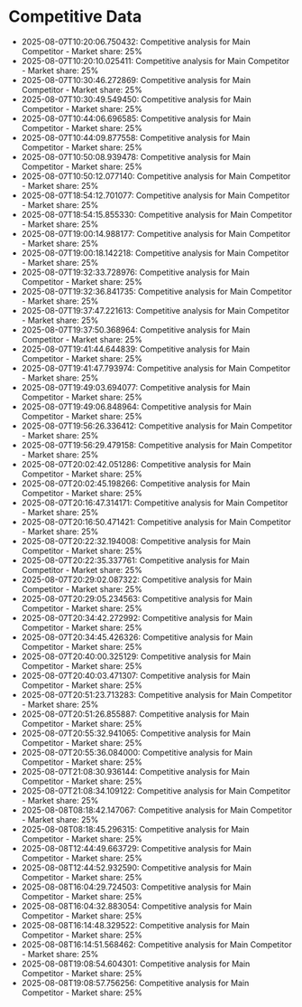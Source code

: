 # Competitive Data

- 2025-08-07T10:20:06.750432: Competitive analysis for Main Competitor - Market share: 25%
- 2025-08-07T10:20:10.025411: Competitive analysis for Main Competitor - Market share: 25%
- 2025-08-07T10:30:46.272869: Competitive analysis for Main Competitor - Market share: 25%
- 2025-08-07T10:30:49.549450: Competitive analysis for Main Competitor - Market share: 25%
- 2025-08-07T10:44:06.696585: Competitive analysis for Main Competitor - Market share: 25%
- 2025-08-07T10:44:09.877558: Competitive analysis for Main Competitor - Market share: 25%
- 2025-08-07T10:50:08.939478: Competitive analysis for Main Competitor - Market share: 25%
- 2025-08-07T10:50:12.077140: Competitive analysis for Main Competitor - Market share: 25%
- 2025-08-07T18:54:12.701077: Competitive analysis for Main Competitor - Market share: 25%
- 2025-08-07T18:54:15.855330: Competitive analysis for Main Competitor - Market share: 25%
- 2025-08-07T19:00:14.988177: Competitive analysis for Main Competitor - Market share: 25%
- 2025-08-07T19:00:18.142218: Competitive analysis for Main Competitor - Market share: 25%
- 2025-08-07T19:32:33.728976: Competitive analysis for Main Competitor - Market share: 25%
- 2025-08-07T19:32:36.841735: Competitive analysis for Main Competitor - Market share: 25%
- 2025-08-07T19:37:47.221613: Competitive analysis for Main Competitor - Market share: 25%
- 2025-08-07T19:37:50.368964: Competitive analysis for Main Competitor - Market share: 25%
- 2025-08-07T19:41:44.644839: Competitive analysis for Main Competitor - Market share: 25%
- 2025-08-07T19:41:47.793974: Competitive analysis for Main Competitor - Market share: 25%
- 2025-08-07T19:49:03.694077: Competitive analysis for Main Competitor - Market share: 25%
- 2025-08-07T19:49:06.848964: Competitive analysis for Main Competitor - Market share: 25%
- 2025-08-07T19:56:26.336412: Competitive analysis for Main Competitor - Market share: 25%
- 2025-08-07T19:56:29.479158: Competitive analysis for Main Competitor - Market share: 25%
- 2025-08-07T20:02:42.051286: Competitive analysis for Main Competitor - Market share: 25%
- 2025-08-07T20:02:45.198266: Competitive analysis for Main Competitor - Market share: 25%
- 2025-08-07T20:16:47.314171: Competitive analysis for Main Competitor - Market share: 25%
- 2025-08-07T20:16:50.471421: Competitive analysis for Main Competitor - Market share: 25%
- 2025-08-07T20:22:32.194008: Competitive analysis for Main Competitor - Market share: 25%
- 2025-08-07T20:22:35.337761: Competitive analysis for Main Competitor - Market share: 25%
- 2025-08-07T20:29:02.087322: Competitive analysis for Main Competitor - Market share: 25%
- 2025-08-07T20:29:05.234563: Competitive analysis for Main Competitor - Market share: 25%
- 2025-08-07T20:34:42.272992: Competitive analysis for Main Competitor - Market share: 25%
- 2025-08-07T20:34:45.426326: Competitive analysis for Main Competitor - Market share: 25%
- 2025-08-07T20:40:00.325129: Competitive analysis for Main Competitor - Market share: 25%
- 2025-08-07T20:40:03.471307: Competitive analysis for Main Competitor - Market share: 25%
- 2025-08-07T20:51:23.713283: Competitive analysis for Main Competitor - Market share: 25%
- 2025-08-07T20:51:26.855887: Competitive analysis for Main Competitor - Market share: 25%
- 2025-08-07T20:55:32.941065: Competitive analysis for Main Competitor - Market share: 25%
- 2025-08-07T20:55:36.084000: Competitive analysis for Main Competitor - Market share: 25%
- 2025-08-07T21:08:30.936144: Competitive analysis for Main Competitor - Market share: 25%
- 2025-08-07T21:08:34.109122: Competitive analysis for Main Competitor - Market share: 25%
- 2025-08-08T08:18:42.147067: Competitive analysis for Main Competitor - Market share: 25%
- 2025-08-08T08:18:45.296315: Competitive analysis for Main Competitor - Market share: 25%
- 2025-08-08T12:44:49.663729: Competitive analysis for Main Competitor - Market share: 25%
- 2025-08-08T12:44:52.932590: Competitive analysis for Main Competitor - Market share: 25%
- 2025-08-08T16:04:29.724503: Competitive analysis for Main Competitor - Market share: 25%
- 2025-08-08T16:04:32.883054: Competitive analysis for Main Competitor - Market share: 25%
- 2025-08-08T16:14:48.329522: Competitive analysis for Main Competitor - Market share: 25%
- 2025-08-08T16:14:51.568462: Competitive analysis for Main Competitor - Market share: 25%
- 2025-08-08T19:08:54.604301: Competitive analysis for Main Competitor - Market share: 25%
- 2025-08-08T19:08:57.756256: Competitive analysis for Main Competitor - Market share: 25%
